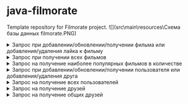 # java-filmorate
Template repository for Filmorate project.
![](src\main\resources\Схема базы данных filmorate.PNG)

<details>
    <summary>Запрос при добавлении/обновлении/получении фильма или добавления/удаления лайка к фильму</summary>
    ```sql
    SELECT f.film_id, 
           f.film_name, 
           f.film_descryption, 
           f.film_release_date, 
           f.film_duration, 
           f.film_rate, 
           g.genre_name, 
           ar.adult_rate_name, 
           fl.user_id AS liked_user 
    FROM film AS f 
    LEFT OUTER JOIN films_genre AS fg ON fg.film_id = f.film_id 
    LEFT OUTER JOIN genre AS g ON g.genre_id = fg.genre_id
    LEFT OUTER JOIN genre AS ar ON ar.adult_rate_id = f.adult_rate_id
    LEFT OUTER JOIN adult_rate AS ar ON ar.adult_rate_id = f.adult_rate_id
    LEFT OUTER JOIN film_likes AS fl ON fl.film_id = f.film_id
    WHERE f.film_id = /*ID фильма*/;
    ```
</details>
<details>
    <summary>Запрос при получении всех фильмов</summary>
    ```sql
    SELECT f.film_id,
           f.film_name,
           f.film_description,
           f.film_release_date,
           f.film_duration,
           f.film_rate,
           g.genre_name,
           ar.adult_rate_name,
           fl.user_id AS liked_user 
    FROM film AS f 
    LEFT OUTER JOIN films_genre AS fg ON fg.film_id = f.film_id
    LEFT OUTER JOIN genre AS g ON g.genre_id = fg.genre_id 
    LEFT OUTER JOIN adult_rate AS ar ON ar.adult_rate_id = f.adult_rate_id 
    LEFT OUTER JOIN film_likes AS fl ON fl.film_id = f.film_id;
    ```
</details>
<details>
    <summary>Запрос на получение наиболее популярных фильмов в количестве</summary>
    ```sql
    SELECT f.film_id,
           f.film_name,
           f.film_description,
           f.film_release_date,
           f.film_duration,
           f.film_rate,
           g.genre_name,
           ar.adult_rate_name,
           fl.user_id AS liked_user
    FROM film AS f 
    LEFT OUTER JOIN films_genre AS fg ON fg.film_id = f.film_id
    LEFT OUTER JOIN genre AS g ON g.genre_id = fg.genre_id
    LEFT OUTER JOIN adult_rate AS ar ON ar.adult_rate_id = f.adult_rate_id
    LEFT OUTER JOIN film_likes AS fl ON fl.film_id = f.film_id
    GROUP BY f.film_id, 
             f.film_name, 
             f.film_description, 
             f.film_release_date, 
             f.film_duration, 
             f.film_rate, 
             ar.adult_rate_name, 
             fl.user_id AS liked_user
    ORDER BY COUNT(liked_user) 
    LIMIT /*полученное ограничение, если его нет то 10*/;
    ```
</details>
<details>
    <summary>Запрос при добавлении/обновлении/получении пользователя или добавления/удаления друга</summary>
    SELECT u.*,
           uf.friend_user_id,
           fs.friendship_status_name 
    FROM user AS u 
    LEFT OUTER JOIN user_friendship AS uf ON uf.user_id = u.user_id
    LEFT OUTER JOIN friendship_status AS fs ON fs.friendship_status_id = uf.friendship_status_id
    WHERE u.user_id = ID пользователя;
    ```
</details>
<details>
    <summary>Запрос на получение всех пользователей</summary>
    SELECT u.*,
           uf.friend_user_id,
           fs.friendship_status_name 
    FROM user AS u 
    LEFT OUTER JOIN user_friendship AS uf ON uf.user_id = u.user_id 
    LEFT OUTER JOIN friendship_status AS fs ON fs.friendship_status_id = uf.friendship_status_id;
</details>
<details>
    <summary>Запрос на получение друзей</summary>
    SELECT u.*,
           ufr.friend_user_id,
           fs.friendship_status_name 
    FROM user AS u LEFT OUTER JOIN user_friendship AS ufr ON ufr.user_id = u.user_id
    LEFT OUTER JOIN friendship_status AS fs ON fs.friendship_status_id = ufr.friendship_status_id
    WHERE u.user_id IN (SELECT uf.friend_user_id 
                        FROM user_friendship AS uf 
                        WHERE uf.user_id = /*ID пользователя, чьих друзей мы ищем*/);
</details>
<details>
    <summary>Запрос на получение общих друзей</summary>
    SELECT u.*,
           uf.friend_user_id,
           fs.friendship_status_name 
    FROM user AS u 
    LEFT OUTER JOIN user_friendship AS uf ON uf.user_id = u.user_id 
    LEFT OUTER JOIN friendship_status AS fs ON fs.friendship_status_id = uf.friendship_status_id 
    WHERE u.user_id IN (SELECT uff.friend_user_id 
                        FROM user_friendship AS uff 
                        WHERE uff.user_id = /*ID первого пользователя/* 
                        INTERSECT 
                        SELECT ufs.friend_user_id 
                        FROM user_friendship AS ufs 
                        WHERE ufs.user_id = /*ID второго пользователя*/);
</details>




